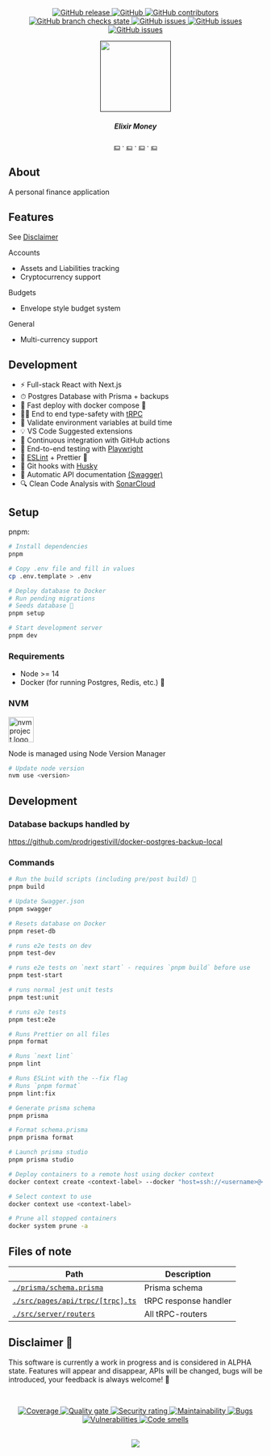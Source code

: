 <p align="center">
    <a href="https://github.com/HarrisFauntleroy/elixir.money/releases">
        <img alt="GitHub release" src="https://img.shields.io/github/package-json/v/HarrisFauntleroy/nextjs-starter?&style=for-the-badge">
    </a>
    <a href="/LICENSE">
        <img alt="GitHub" src="https://img.shields.io/github/license/HarrisFauntleroy/elixir.money?&style=for-the-badge">
    </a>
    <a href="https://github.com/HarrisFauntleroy/elixir.money/graphs/contributors">
        <img alt="GitHub contributors" src="https://img.shields.io/github/contributors-anon/HarrisFauntleroy/elixir.money?&style=for-the-badge">
    </a>
    <a href="https://github.com/HarrisFauntleroy/elixir.money/actions">
        <img alt="GitHub branch checks state" src="https://img.shields.io/github/checks-status/HarrisFauntleroy/elixir.money/main?&style=for-the-badge">
    </a>
    <a href="https://github.com/HarrisFauntleroy/elixir.money/issues?q=is%3Aopen+is%3Aissue">
        <img alt="GitHub issues" src="https://img.shields.io/github/issues/HarrisFauntleroy/elixir.money?&style=for-the-badge">
    </a>
		    <a href="https://github.com/HarrisFauntleroy/elixir.money/issues?q=is%3Aopen+is%3Aissue">
        <img alt="GitHub issues" src="https://img.shields.io/github/last-commit/HarrisFauntleroy/elixir.money?&style=for-the-badge">
    </a>
        </a>
		    <a href="https://github.com/HarrisFauntleroy/elixir.money/issues?q=is%3Aopen+is%3Aissue">
        <img alt="GitHub issues" src="https://img.shields.io/github/commit-activity/w/HarrisFauntleroy/elixir.money?&style=for-the-badge">
    </a>
</p>

<!-- [![unit-test](https://github.com/HarrisFauntleroy/elixir.money/actions/workflows/unit.yaml/badge.svg)](https://github.com/HarrisFauntleroy/elixir.money/actions/workflows/unit.yaml)

[![e2e-test](https://github.com/HarrisFauntleroy/elixir.money/actions/workflows/e2e.yml/badge.svg)](https://github.com/HarrisFauntleroy/elixir.money/actions/workflows/e2e.yml) -->

<div align="center">
    <a href="">
        <img src="https://github.com/HarrisFauntleroy/elixir.money/blob/main/public/images/logo.png?raw=true" alt="" height="140" />
    </a>
    <h5 align="center">
        Elixir Money
    </h5>
    <p align="center">
        <a target="_blank" href="">💵</a>
          &middot;
        <a target="_blank" href="">💷</a>
          &middot;
        <a target="_blank" href="">💴</a>
          &middot;
        <a target="_blank" href="">💶</a>
    </p>
</div>

## **About**

A personal finance application

## **Features**

See [Disclaimer](#disclaimer-🚨)

Accounts

<ul>
  <li>Assets and Liabilities tracking</li>
  <li>Cryptocurrency support</li>
</ul>

Budgets

<ul>
  <li>Envelope style budget system</li>
</ul>

General

<ul>
  <li>Multi-currency support</li>
</ul>

## **Development**

- ⚡ Full-stack React with Next.js
- ⏱ Postgres Database with Prisma + backups
- 🚀 Fast deploy with docker compose 🐳
- 🧙‍♂️ End to end type-safety with [tRPC](https://trpc.io)
- 🔐 Validate environment variables at build time
- 💡 VS Code Suggested extensions
- 💖 Continuous integration with GitHub actions
- 🧪 End-to-end testing with [Playwright](https://playwright.dev/)
- 🎨 [ESLint](https://eslint.org) + Prettier 💅
- 🐶 Git hooks with [Husky](https://www.npmjs.com/package/husky)
- 📜 Automatic API documentation [(Swagger)](https://swagger.io/solutions/api-documentation/)
- 🔍 Clean Code Analysis with [SonarCloud](https://sonarcloud.io)

## Setup

pnpm:

```sh
# Install dependencies
pnpm

# Copy .env file and fill in values
cp .env.template > .env

# Deploy database to Docker
# Run pending migrations
# Seeds database 🌱
pnpm setup

# Start development server
pnpm dev
```

### Requirements

- Node >= 14
- Docker (for running Postgres, Redis, etc.) 🐳

### NVM

<a href="https://github.com/nvm-sh/logos"><img alt="nvm project logo" src="https://raw.githubusercontent.com/nvm-sh/logos/HEAD/nvm-logo-color.svg" height="50" /></a>

Node is managed using Node Version Manager

```sh
# Update node version
nvm use <version>
```

## Development

### Database backups handled by

https://github.com/prodrigestivill/docker-postgres-backup-local

### Commands

```sh
# Run the build scripts (including pre/post build) 🔨
pnpm build

# Update Swagger.json
pnpm swagger

# Resets database on Docker
pnpm reset-db

# runs e2e tests on dev
pnpm test-dev

# runs e2e tests on `next start` - requires `pnpm build` before use
pnpm test-start

# runs normal jest unit tests
pnpm test:unit

# runs e2e tests
pnpm test:e2e

# Runs Prettier on all files
pnpm format

# Runs `next lint`
pnpm lint

# Runs ESLint with the --fix flag
# Runs `pnpm format`
pnpm lint:fix

# Generate prisma schema
pnpm prisma

# Format schema.prisma
pnpm prisma format

# Launch prisma studio
pnpm prisma studio

# Deploy containers to a remote host using docker context
docker context create <context-label> --docker "host=ssh://<username>@<address>"

# Select context to use
docker context use <context-label>

# Prune all stopped containers
docker system prune -a
```

## Files of note

<table>
  <thead>
    <tr>
      <th>Path</th>
      <th>Description</th>
    </tr>
  </thead>
  <tbody>
    <tr>
      <td><a href="./prisma/schema.prisma"><code>./prisma/schema.prisma</code></a></td>
      <td>Prisma schema</td>
    </tr>
    <tr>
      <td><a href="./src/pages/api/trpc/[trpc].ts"><code>./src/pages/api/trpc/[trpc].ts</code></a></td>
      <td>tRPC response handler</td>
    </tr>
    <tr>
      <td><a href="./src/server/routers"><code>./src/server/routers</code></a></td>
      <td>All tRPC-routers</td>
    </tr>
  </tbody>
</table>

<!-- DISCLAIMER -->

## Disclaimer 🚨

This software is currently a work in progress and is considered in ALPHA state. Features will appear and disappear, APIs will be changed, bugs will be introduced, your feedback is always welcome! 🚧

<br />

<p align="center">
	<a href="https://sonarcloud.io/summary/new_code?id=HarrisFauntleroy_elixir.money">
	    <img alt="Coverage" src="https://sonarcloud.io/api/project_badges/measure?project=HarrisFauntleroy_elixir.money&metric=coverage">
	</a>
	<a href="https://sonarcloud.io/summary/new_code?id=HarrisFauntleroy_elixir.money">
	    <img alt="Quality gate" src="https://sonarcloud.io/api/project_badges/measure?project=HarrisFauntleroy_elixir.money&metric=alert_status">
	</a>
	<a href="https://sonarcloud.io/summary/new_code?id=HarrisFauntleroy_elixir.money">
	    <img alt="Security rating" src="https://sonarcloud.io/api/project_badges/measure?project=HarrisFauntleroy_elixir.money&metric=security_rating">
	</a>
	<a href="https://sonarcloud.io/summary/new_code?id=HarrisFauntleroy_elixir.money">
	    <img alt="Maintainability" src="https://sonarcloud.io/api/project_badges/measure?project=HarrisFauntleroy_elixir.money&metric=sqale_rating">
	</a>
	<a href="https://sonarcloud.io/summary/new_code?id=HarrisFauntleroy_flower-shop ">
	    <img alt="Bugs" src="https://sonarcloud.io/api/project_badges/measure?project=HarrisFauntleroy_flower-shop&metric=bugs">
	</a>
	<a href="https://sonarcloud.io/summary/new_code?id=HarrisFauntleroy_flower-shop">
	    <img alt="Vulnerabilities" src="https://sonarcloud.io/api/project_badges/measure?project=HarrisFauntleroy_elixir.money&metric=vulnerabilities">
	</a>
	<a href="https://sonarcloud.io/summary/new_code?id=HarrisFauntleroy_elixir.money">
	    <img alt="Code smells" src="https://sonarcloud.io/api/project_badges/measure?project=HarrisFauntleroy_elixir.money&metric=code_smells">
	</a>
</p>

<br />

<div align="center">
    <img src="https://forthebadge.com/images/badges/built-with-love.svg" />
</div>

